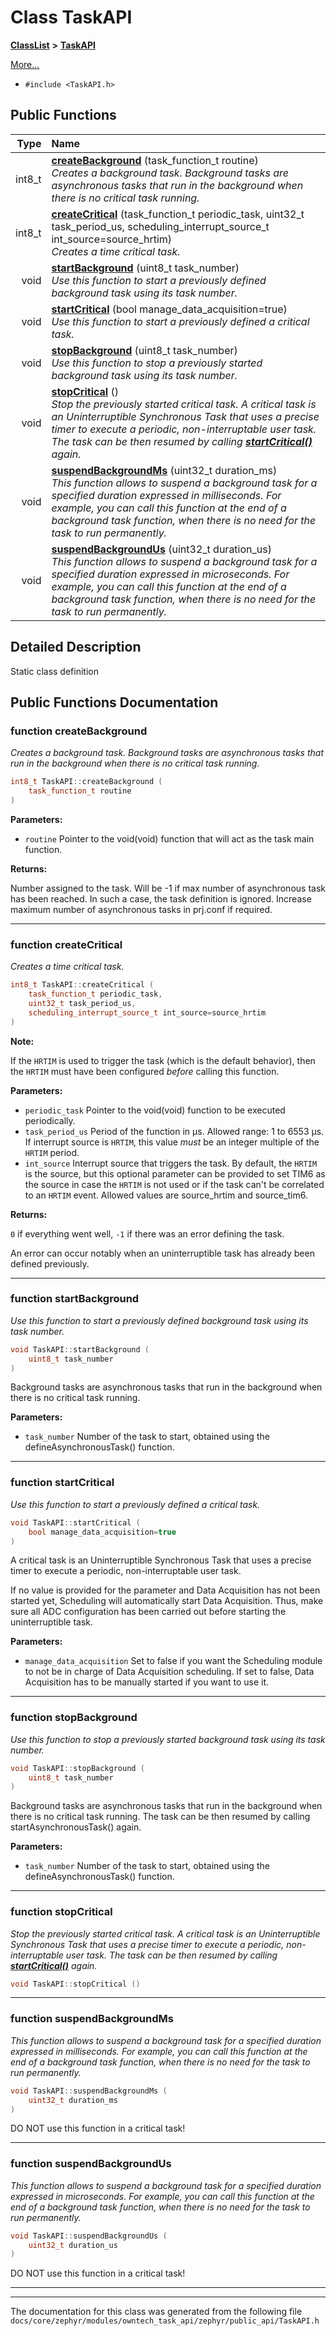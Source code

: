 

# Class TaskAPI



[**ClassList**](annotated.md) **>** [**TaskAPI**](classTaskAPI.md)



[More...](#detailed-description)

* `#include <TaskAPI.h>`





































## Public Functions

| Type | Name |
| ---: | :--- |
|  int8\_t | [**createBackground**](#function-createbackground) (task\_function\_t routine) <br>_Creates a background task. Background tasks are asynchronous tasks that run in the background when there is no critical task running._  |
|  int8\_t | [**createCritical**](#function-createcritical) (task\_function\_t periodic\_task, uint32\_t task\_period\_us, scheduling\_interrupt\_source\_t int\_source=source\_hrtim) <br>_Creates a time critical task._  |
|  void | [**startBackground**](#function-startbackground) (uint8\_t task\_number) <br>_Use this function to start a previously defined background task using its task number._  |
|  void | [**startCritical**](#function-startcritical) (bool manage\_data\_acquisition=true) <br>_Use this function to start a previously defined a critical task._  |
|  void | [**stopBackground**](#function-stopbackground) (uint8\_t task\_number) <br>_Use this function to stop a previously started background task using its task number._  |
|  void | [**stopCritical**](#function-stopcritical) () <br>_Stop the previously started critical task. A critical task is an Uninterruptible Synchronous Task that uses a precise timer to execute a periodic, non-interruptable user task. The task can be then resumed by calling_ [_**startCritical()**_](classTaskAPI.md#function-startcritical) _again._ |
|  void | [**suspendBackgroundMs**](#function-suspendbackgroundms) (uint32\_t duration\_ms) <br>_This function allows to suspend a background task for a specified duration expressed in milliseconds. For example, you can call this function at the end of a background task function, when there is no need for the task to run permanently._  |
|  void | [**suspendBackgroundUs**](#function-suspendbackgroundus) (uint32\_t duration\_us) <br>_This function allows to suspend a background task for a specified duration expressed in microseconds. For example, you can call this function at the end of a background task function, when there is no need for the task to run permanently._  |




























## Detailed Description


Static class definition 


    
## Public Functions Documentation




### function createBackground 

_Creates a background task. Background tasks are asynchronous tasks that run in the background when there is no critical task running._ 
```C++
int8_t TaskAPI::createBackground (
    task_function_t routine
) 
```





**Parameters:**


* `routine` Pointer to the void(void) function that will act as the task main function. 



**Returns:**

Number assigned to the task. Will be -1 if max number of asynchronous task has been reached. In such a case, the task definition is ignored. Increase maximum number of asynchronous tasks in prj.conf if required. 





        

<hr>



### function createCritical 

_Creates a time critical task._ 
```C++
int8_t TaskAPI::createCritical (
    task_function_t periodic_task,
    uint32_t task_period_us,
    scheduling_interrupt_source_t int_source=source_hrtim
) 
```








**Note:**

If the `HRTIM` is used to trigger the task (which is the default behavior), then the `HRTIM` must have been configured _before_ calling this function.




**Parameters:**


* `periodic_task` Pointer to the void(void) function to be executed periodically.
* `task_period_us` Period of the function in µs. Allowed range: 1 to 6553 µs. If interrupt source is `HRTIM`, this value _must_ be an integer multiple of the `HRTIM` period.
* `int_source` Interrupt source that triggers the task. By default, the `HRTIM` is the source, but this optional parameter can be provided to set TIM6 as the source in case the `HRTIM` is not used or if the task can't be correlated to an `HRTIM` event. Allowed values are source\_hrtim and source\_tim6.



**Returns:**

`0` if everything went well, `-1` if there was an error defining the task.


An error can occur notably when an uninterruptible task has already been defined previously. 


        

<hr>



### function startBackground 

_Use this function to start a previously defined background task using its task number._ 
```C++
void TaskAPI::startBackground (
    uint8_t task_number
) 
```



Background tasks are asynchronous tasks that run in the background when there is no critical task running.




**Parameters:**


* `task_number` Number of the task to start, obtained using the defineAsynchronousTask() function. 




        

<hr>



### function startCritical 

_Use this function to start a previously defined a critical task._ 
```C++
void TaskAPI::startCritical (
    bool manage_data_acquisition=true
) 
```



A critical task is an Uninterruptible Synchronous Task that uses a precise timer to execute a periodic, non-interruptable user task.


If no value is provided for the parameter and Data Acquisition has not been started yet, Scheduling will automatically start Data Acquisition. Thus, make sure all ADC configuration has been carried out before starting the uninterruptible task.




**Parameters:**


* `manage_data_acquisition` Set to false if you want the Scheduling module to not be in charge of Data Acquisition scheduling. If set to false, Data Acquisition has to be manually started if you want to use it. 




        

<hr>



### function stopBackground 

_Use this function to stop a previously started background task using its task number._ 
```C++
void TaskAPI::stopBackground (
    uint8_t task_number
) 
```



Background tasks are asynchronous tasks that run in the background when there is no critical task running. The task can be then resumed by calling startAsynchronousTask() again.




**Parameters:**


* `task_number` Number of the task to start, obtained using the defineAsynchronousTask() function. 




        

<hr>



### function stopCritical 

_Stop the previously started critical task. A critical task is an Uninterruptible Synchronous Task that uses a precise timer to execute a periodic, non-interruptable user task. The task can be then resumed by calling_ [_**startCritical()**_](classTaskAPI.md#function-startcritical) _again._
```C++
void TaskAPI::stopCritical () 
```




<hr>



### function suspendBackgroundMs 

_This function allows to suspend a background task for a specified duration expressed in milliseconds. For example, you can call this function at the end of a background task function, when there is no need for the task to run permanently._ 
```C++
void TaskAPI::suspendBackgroundMs (
    uint32_t duration_ms
) 
```



DO NOT use this function in a critical task! 


        

<hr>



### function suspendBackgroundUs 

_This function allows to suspend a background task for a specified duration expressed in microseconds. For example, you can call this function at the end of a background task function, when there is no need for the task to run permanently._ 
```C++
void TaskAPI::suspendBackgroundUs (
    uint32_t duration_us
) 
```



DO NOT use this function in a critical task! 


        

<hr>

------------------------------
The documentation for this class was generated from the following file `docs/core/zephyr/modules/owntech_task_api/zephyr/public_api/TaskAPI.h`

